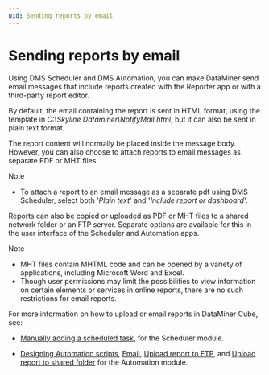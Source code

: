 ```yaml
---
uid: Sending_reports_by_email
---
```


# Sending reports by email

Using DMS Scheduler and DMS Automation, you can make DataMiner send email messages that include reports created with the Reporter app or with a third-party report editor.

By default, the email containing the report is sent in HTML format, using the template in *C:\\Skyline Dataminer\\NotifyMail.html*, but it can also be sent in plain text format.

The report content will normally be placed inside the message body. However, you can also choose to attach reports to email messages as separate PDF or MHT files.

> [!NOTE]
>
> - To attach a report to an email message as a separate pdf using DMS Scheduler, select both '_Plain text_' and '_Include report or dashboard_'.

Reports can also be copied or uploaded as PDF or MHT files to a shared network folder or an FTP server. Separate options are available for this in the user interface of the Scheduler and Automation apps.

> [!NOTE]
>
> - MHT files contain MHTML code and can be opened by a variety of applications, including Microsoft Word and Excel.
> - Though user permissions may limit the possibilities to view information on certain elements or services in online reports, there are no such restrictions for email reports.

For more information on how to upload or email reports in DataMiner Cube, see:

- [Manually adding a scheduled task](xref:Manually_adding_a_scheduled_task), for the Scheduler module.

- [Designing Automation scripts](xref:Designing_Automation_scripts), [Email](xref:Email), [Upload report to FTP](xref:Upload_report_to_FTP), and [Upload report to shared folder](xref:Upload_report_to_shared_folder) for the Automation module.
